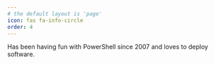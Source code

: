 ```yaml
---
# the default layout is 'page'
icon: fas fa-info-circle
order: 4
---
```

Has been having fun with PowerShell since 2007 and loves to deploy software.

